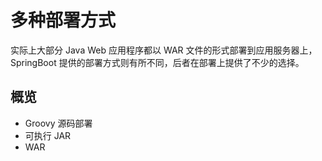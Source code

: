 # 多种部署方式

实际上大部分 Java Web 应用程序都以 WAR 文件的形式部署到应用服务器上，SpringBoot 提供的部署方式则有所不同，后者在部署上提供了不少的选择。

## 概览

- Groovy 源码部署
- 可执行 JAR 
- WAR

